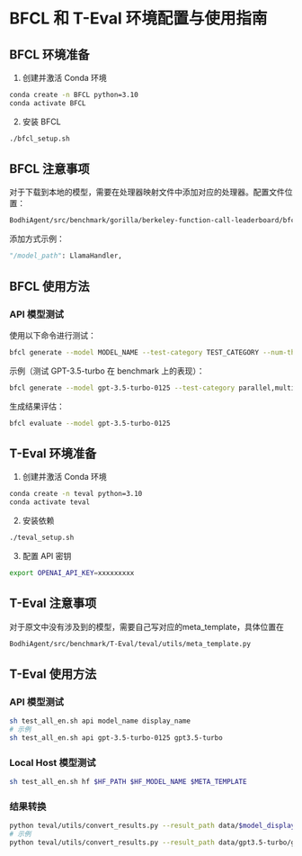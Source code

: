 # BFCL 和 T-Eval 环境配置与使用指南

## BFCL 环境准备

1. 创建并激活 Conda 环境
```bash
conda create -n BFCL python=3.10
conda activate BFCL
```

2. 安装 BFCL
```bash
./bfcl_setup.sh
```

## BFCL 注意事项

对于下载到本地的模型，需要在处理器映射文件中添加对应的处理器。配置文件位置：
```bash
BodhiAgent/src/benchmark/gorilla/berkeley-function-call-leaderboard/bfcl/model_handler/handler_map.py
```

添加方式示例：
```python
"/model_path": LlamaHandler,
```

## BFCL 使用方法

### API 模型测试
使用以下命令进行测试：
```bash
bfcl generate --model MODEL_NAME --test-category TEST_CATEGORY --num-threads 1
```

示例（测试 GPT-3.5-turbo 在 benchmark 上的表现）：
```bash
bfcl generate --model gpt-3.5-turbo-0125 --test-category parallel,multiple,simple,parallel_multiple,java,javascript,irrelevance,multi_turn --num-threads 1
```

生成结果评估：
```bash
bfcl evaluate --model gpt-3.5-turbo-0125
```

## T-Eval 环境准备

1. 创建并激活 Conda 环境
```bash
conda create -n teval python=3.10
conda activate teval
```

2. 安装依赖
```bash
./teval_setup.sh
```

3. 配置 API 密钥
```bash
export OPENAI_API_KEY=xxxxxxxxx
```

## T-Eval 注意事项

对于原文中没有涉及到的模型，需要自己写对应的meta_template，具体位置在
```bash
BodhiAgent/src/benchmark/T-Eval/teval/utils/meta_template.py
```

## T-Eval 使用方法

### API 模型测试
```bash
sh test_all_en.sh api model_name display_name
# 示例
sh test_all_en.sh api gpt-3.5-turbo-0125 gpt3.5-turbo
```

### Local Host 模型测试
```bash
sh test_all_en.sh hf $HF_PATH $HF_MODEL_NAME $META_TEMPLATE
```

### 结果转换
```bash
python teval/utils/convert_results.py --result_path data/$model_display_name/$model_display_name_-1.json
# 示例
python teval/utils/convert_results.py --result_path data/gpt3.5-turbo/gpt3.5-turbo-1.json
```



